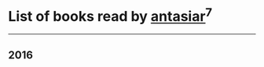 # List of books read by [antasiar](http://vk.com/id68827372)<sup>7</sup>
---

## 2016
















